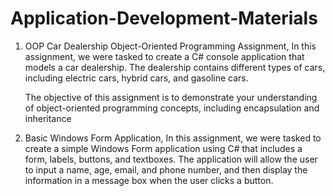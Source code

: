 # Application-Development-Materials

1. OOP Car Dealership
   Object-Oriented Programming Assignment, In this assignment, we were tasked to create a C# console application that models a car
   dealership. The dealership contains different types of cars, including electric cars, hybrid cars, and gasoline cars.

   The objective of this assignment is to demonstrate your understanding of object-oriented programming concepts, including encapsulation and inheritance

2. Basic Windows Form Application, In this assignment, we were tasked to create a simple Windows Form application using C# that includes a
   form, labels, buttons, and textboxes. The application will allow the user to input a name, age,
   email, and phone number, and then display the information in a message box when the user
   clicks a button.

